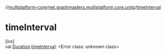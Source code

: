 //[multiplatform-core](../../index.md)/[net.graphmasters.multiplatform.core.units](index.md)/[timeInterval](time-interval.md)

# timeInterval

[ios]\
val [Duration](-duration/index.md#294327114%2FExtensions%2F-183831061).[timeInterval](time-interval.md): &lt;Error class: unknown class&gt;
